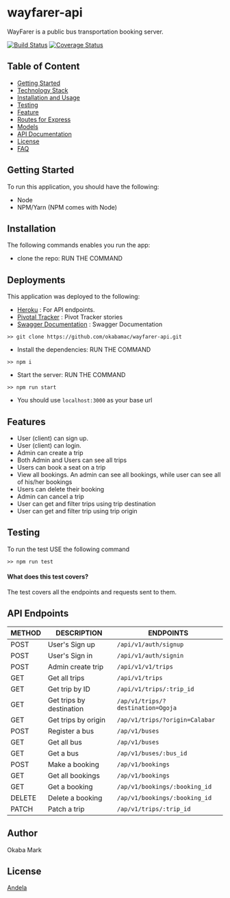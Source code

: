 # wayfarer-api
WayFarer is a public bus transportation booking server.

[![Build Status](https://travis-ci.org/okabamac/wayfarer-api.svg?branch=develop)](https://travis-ci.org/okabamac/wayfarer-api) [![Coverage Status](https://coveralls.io/repos/github/okabamac/wayfarer-api/badge.svg?branch=develop)](https://coveralls.io/github/okabamac/wayfarer-api?branch=develop)

## Table of Content

- [Getting Started](#Getting-Started)
- [Technology Stack](#Technology-Stack)
- [Installation and Usage](#Installation-and-Usage)
- [Testing](#Testing)
- [Feature](#Features)
- [Routes for Express](#Routes-for-Express)
- [Models](#Models)
- [API Documentation](#API-Documentation)
- [License](#License)
- [FAQ](#FAQ)

## Getting Started
To run this application, you should have the following:
- Node
- NPM/Yarn (NPM comes with Node)

## Installation
The following commands enables you run the app:
- clone the repo: RUN THE COMMAND
## Deployments
This application was deployed to the following:
- [Heroku](https://wayfarer-bus-api.herokuapp.com/) : For API endpoints.
- [Pivotal Tracker](https://www.pivotaltracker.com/n/projects/2359702) : Pivot Tracker stories
- [Swagger Documentation](https://wayfarer-bus-api.herokuapp.com/api-docs/) : Swagger Documentation
```
>> git clone https://github.com/okabamac/wayfarer-api.git
```
- Install the dependencies: RUN THE COMMAND
```shell
>> npm i 
```
- Start the server: RUN THE COMMAND
```
>> npm run start
```
- You should use ```localhost:3000``` as your base url

## Features

* User (client) can sign up.
* User (client) can login.
* Admin can create a trip
* Both Admin and Users can see all trips
* Users can book a seat on a trip
* View all bookings. An admin can see all bookings, while user can see all of his/her bookings
* Users can delete their booking
* Admin can cancel a trip
* User can get and filter trips using trip destination
* User can get and filter trip using trip origin


## Testing
To run the test USE the following command
```
>> npm run test
```
#### What does this test covers?
The test covers all the endpoints and requests sent to them.

## API Endpoints
| METHOD   | DESCRIPTION                                  | ENDPOINTS                 
| ---------|----------------------------------------------| ------------------------------------------------| 
| POST     | User's Sign up                               | `/api/v1/auth/signup`                           |
| POST     | User's Sign in                               | `/api/v1/auth/signin`                           |
| POST     | Admin create trip                            | `/api/v1/v1/trips`                              |
| GET      |    Get all trips                               | `/api/v1/trips`                               |
| GET      |    Get trip by ID                               | `/api/v1/trips/:trip_id`                               |
| GET       |   Get trips by destination                    | `/ap/v1/trips/?destination=Ogoja`             |
| GET       |   Get trips by origin                   | `/ap/v1/trips/?origin=Calabar`             |
| POST       |   Register a bus                   | `/ap/v1/buses`             |
| GET       |   Get all bus                   | `/ap/v1/buses`             |
| GET       |   Get a bus                   | `/ap/v1/buses/:bus_id`             |
| POST       |   Make a booking                   | `/ap/v1/bookings`             |
| GET       |   Get all bookings                   | `/ap/v1/bookings`             |
| GET       |   Get a booking                   | `/ap/v1/bookings/:booking_id`             |
| DELETE       |   Delete a booking                   | `/ap/v1/bookings/:booking_id`             |
| PATCH       |   Patch a trip                   | `/ap/v1/trips/:trip_id`             |


## Author
Okaba Mark

## License
[Andela](https://www.andela.com)

